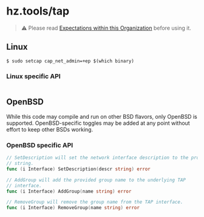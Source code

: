 # hz.tools/tap

> :warning: Please read [Expectations within this Organization](https://github.com/hztools/.github/tree/main/profile#expectations-within-this-organization) before using it.

## Linux

```
$ sudo setcap cap_net_admin=+ep $(which binary)
```

### Linux specific API

```go
```

## OpenBSD

While this code may compile and run on other BSD flavors, only OpenBSD is
supported. OpenBSD-specific toggles may be added at any point without effort
to keep other BSDs working.

### OpenBSD specific API

```go
// SetDescription will set the network interface description to the provided
// string.
func (i Interface) SetDescription(descr string) error

// AddGroup will add the provided group name to the underlying TAP
// interface.
func (i Interface) AddGroup(name string) error

// RemoveGroup will remove the group name from the TAP interface.
func (i Interface) RemoveGroup(name string) error
```
